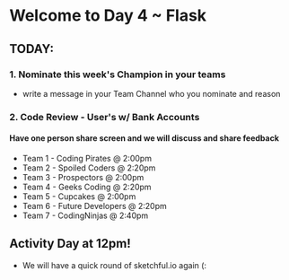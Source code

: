 # Welcome to Day 4 ~ Flask

## TODAY:

### 1. Nominate this week's Champion in your teams

- write a message in your Team Channel who you nominate and reason

### 2. Code Review - User's w/ Bank Accounts

#### Have one person share screen and we will discuss and share feedback

- Team 1 - Coding Pirates      @ 2:00pm
- Team 2 - Spoiled Coders      @ 2:20pm
- Team 3 - Prospectors         @ 2:00pm
- Team 4 - Geeks Coding        @ 2:20pm
- Team 5 - Cupcakes            @ 2:00pm
- Team 6 - Future Developers   @ 2:20pm
- Team 7 - CodingNinjas        @ 2:40pm

## Activity Day at 12pm!

- We will have a quick round of sketchful.io again (:
